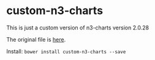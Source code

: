 # custom-n3-charts
This is just a custom version of n3-charts version 2.0.28

The original file is [here](http://n3-charts.github.io/line-chart).

Install: 
`bower install custom-n3-charts --save`
